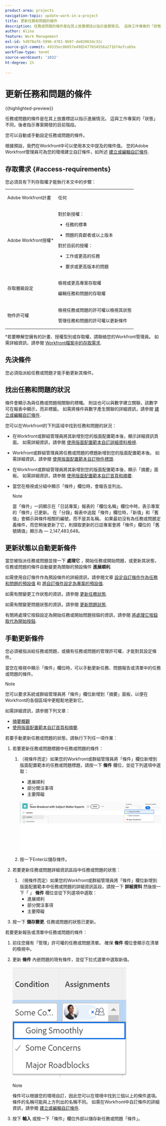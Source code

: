 ```yaml
---
product-area: projects
navigation-topic: update-work-in-a-project
title: 更新任務和問題的條件
description: 任務或問題的條件是在其上放置標誌以指示進展情況。 這與工作專案的「狀態」不同，後者指示專案開發的目前階段。
author: Alina
feature: Work Management
exl-id: 5d970af6-5996-4781-9b97-de02063dc32c
source-git-commit: 49335ec86057e4985477034558a271bf4efcab5e
workflow-type: tm+mt
source-wordcount: '1032'
ht-degree: 1%

---
```


# 更新任務和問題的條件

{{highlighted-preview}}

任務或問題的條件是在其上放置標誌以指示進展情況。 這與工作專案的「狀態」不同，後者指示專案開發的目前階段。

您可以自動或手動設定任務或問題的條件。

根據預設，我們在Workfront中可以使用本文中提及的條件值。 您的Adobe Workfront管理員可為您的環境建立自訂條件，如所述 [建立或編輯自訂條件](../../../administration-and-setup/customize-workfront/create-manage-custom-conditions/create-edit-custom-conditions.md).

## 存取需求 {#access-requirements}

您必須具有下列存取權才能執行本文中的步驟：

<table style="table-layout:auto"> 
 <col> 
 <col> 
 <tbody> 
  <tr> 
   <td role="rowheader">Adobe Workfront計畫</td> 
   <td> <p>任何</p> </td> 
  </tr> 
  <tr> 
   <td role="rowheader">Adobe Workfront授權*</td> 
   <td>

對於新授權：
<ul><li><p>任務的標準</p></li>
   <li><p>問題的貢獻者或以上版本</p></li></ul>


對於目前的授權：
<ul><li><p>工作或更高的任務</p></li>
   <li><p>要求或更高版本的問題</p></li></ul>
    </td> 
  </tr> 
  <tr> 
   <td role="rowheader">存取層級設定</td> 
   <td> <p>檢視或更高專案存取權</p> <p>編輯任務和問題的存取權 </p></td> 
  </tr> 
  <tr> 
   <td role="rowheader">物件許可權</td> 
   <td> <p>檢視任務或問題的許可權以檢視其狀態</p>
   <p>管理任務和問題的許可權以更新條件</p>
  </td> 
  </tr> 
 </tbody> 
</table>

*若要瞭解您擁有的計畫、授權型別或存取權，請聯絡您的Workfront管理員。 如需詳細資訊，請參閱 [Workfront檔案中的存取需求](/help/quicksilver/administration-and-setup/add-users/access-levels-and-object-permissions/access-level-requirements-in-documentation.md).

## 先決條件

您必須指派給任務或問題才能手動更新其條件。

## 找出任務和問題的狀況

條件會顯示為與任務或問題相關聯的標幟。 附註也可以與數字建立關聯，該數字可在報表中顯示，而非標籤。 如需將條件與數字產生關聯的詳細資訊，請參閱 [建立或編輯自訂條件](../../../administration-and-setup/customize-workfront/create-manage-custom-conditions/create-edit-custom-conditions.md).

您可以在Workfront的下列區域中找到任務和問題的狀況：

* <span class="preview">在Workfront或群組管理員將其新增到您的版面配置範本後，顯示詳細資訊頁面。 如需詳細資訊，請參閱 [使用版面配置範本自訂詳細資料檢視](/help/quicksilver/administration-and-setup/customize-workfront/use-layout-templates/customize-details-view-layout-template.md). </span>

* <span class="preview">Workfront或群組管理員將任務或問題的標題新增到您的版面配置範本後。 如需詳細資訊，請參閱 [使用版面配置範本自訂物件標頭](/help/quicksilver/administration-and-setup/customize-workfront/use-layout-templates/customize-object-headers.md). </span>

* 在Workfront或群組管理員將其新增到您的版面配置範本後，顯示「摘要」面板。 如需詳細資訊，請參閱 [使用版面配置範本自訂首頁和摘要](/help/quicksilver/administration-and-setup/customize-workfront/use-layout-templates/customize-home-summary-layout-template.md).

* 當您在檢視或分組中顯示「條件」欄位時，會報告並列出。

  >[!NOTE]
  >
  >當「條件」一詞顯示在「日誌專案」報表的「欄位名稱」欄位中時，表示專案的「條件」已更新。 在「分錄」報表中追蹤「條件」欄位時，「新值」和「舊值」會顯示與條件相關的編號，而不是其名稱。 如果最初沒有為任務或問題定義條件，而您稍後更新了它，則擷取更新的日誌專案會將「條件」欄位的「舊號碼值」顯示為 — 2,147,483,648。

## 更新狀態以自動更新條件

當您被指派任務或問題並按一下 **處理它** ，開始任務或開始問題，或更新其狀態，任務或問題的條件自動變更為關聯的預設條件 **進展順利**.

如需使用自訂條件作為預設條件的詳細資訊，請參閱文章  [設定自訂條件作為任務和問題的預設值](../../../administration-and-setup/customize-workfront/create-manage-custom-conditions/set-custom-condition-default-tasks-issues.md) 和 [將自訂條件設定為專案的預設值](../../../administration-and-setup/customize-workfront/create-manage-custom-conditions/set-custom-condition-default-projects.md).

如需有關變更工作狀態的資訊，請參閱 [更新任務狀態](../../../manage-work/projects/updating-work-in-a-project/update-task-status.md).

如需有關變更問題狀態的資訊，請參閱 [更新問題狀態](../../../manage-work/projects/updating-work-in-a-project/update-issue-status.md).

有關將處理它按鈕設定為開始任務或開始問題按鈕的資訊，請參閱 [將處理它按鈕取代為開始按鈕](../../../people-teams-and-groups/create-and-manage-teams/work-on-it-button-to-start-button.md).

## 手動更新條件

您必須被指派給任務或問題，或擁有任務或問題的管理許可權，才能對其設定條件。

當您在檢視中顯示「條件」欄位時，可以手動更新任務、問題報告或清單中的任務或問題的條件。

>[!NOTE]
>
>您可以要求系統或群組管理員將「條件」欄位新增到「摘要」面板，以便在Workfront的各個區域中更輕鬆地更新它。
>
>如需詳細資訊，請參閱下列文章：
>
>* [摘要概觀](/help/quicksilver/workfront-basics/the-new-workfront-experience/summary-overview.md)
>* [使用版面配置範本自訂首頁和摘要](/help/quicksilver/administration-and-setup/customize-workfront/use-layout-templates/customize-home-summary-layout-template.md).


<!--old Condition update - in the commenting stream: 
Updating the Condition of a task or issue differs depending on whether you are assigned to it or not:

* If you are using the legacy commenting experience, you can update the Condition in the Updates tab or in a list of tasks or issues if you are assigned to them. This is not supported in the new commenting experience. For information, see [New commenting experience](/help/quicksilver/product-announcements/betas/new-commenting-experience-beta/unified-commenting-experience.md). 
* You can update the Condition in a list of tasks or issues if you are not assigned to them, only if you have Manage permissions to them. In this case, you cannot update the Condition in the Update tab of the task or issue. -->

若要手動更新任務或問題的狀態，請執行下列任一項作業：

<div class="preview">

1. 若要更新任務或問題標題中任務或問題的條件：

   1. （視條件而定）如果您的Workfront或群組管理員將「條件」欄位新增到版面配置範本的任務或問題標題，請按一下 **條件** 欄位，並從下列選項中選取：
      * 進展順利
      * 部分關注事項
      * 主要障礙

      ![](assets/condition-in-task-header.png)
   1. 按一下Enter以儲存條件。

1. 若要更新任務或問題詳細資訊區段中任務或問題的狀態：

   1. （視條件而定）如果您的Workfront或群組管理員將「條件」欄位新增到版面配置範本中任務或問題的詳細資訊區段，請按一下 **詳細資料** 然後按一下「 」 **條件** 欄位並從下列選項中選取：
      * 進展順利
      * 部分關注事項
      * 主要障礙
1. 按一下 **儲存變更**. 任務或問題的狀態已更新。

</div>

若要更新報告或清單中任務或問題的條件：

1. 前往您擁有「管理」許可權的任務或問題清單。 確保 **條件** 欄位會顯示在清單的檢視中。

1. 更新 **條件** 內嵌問題的現有條件，並從下拉式選單中選取新值。

   ![](assets/condition-drop-down-values-in-task-list.png)

   >[!NOTE]
   >
   >條件可以根據您的環境自訂，因此您可以在環境中找到三個以上的條件選項。 條件的名稱可能與上方列出的名稱不同。 如需在Workfront中自訂條件的詳細資訊，請參閱 [建立或編輯自訂條件](../../../administration-and-setup/customize-workfront/create-manage-custom-conditions/create-edit-custom-conditions.md).


1. 按下 **輸入** 或按一下「條件」欄位外部以儲存新任務或問題「條件」。

<!--   
<li data-mc-conditions="QuicksilverOrClassic.Draft mode"><p>(NOTE: drafted because I can't do this anymore)</p><p>If you have Manage permissions to the task or issue but are not assigned to it, perhaps as a project manager, add the <strong>Condition</strong> column to any view you use in a task or issue list, then set the <strong>Condition</strong> in inline edit and press Enter.</p><p><img src="assets/change-condition-in-list-view-350x142.png" style="width: 350;height: 142;"></p><p>For information about adding a column to a view, see <a href="../../../reports-and-dashboards/reports/reporting-elements/views-overview.md" class="MCXref xref">Views overview in Adobe Workfront</a>.</p></li>   
     -->


